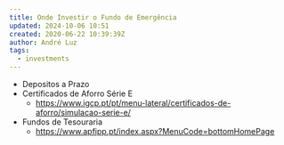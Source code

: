 ```yaml
---
title: Onde Investir o Fundo de Emergência
updated: 2024-10-06 10:51
created: 2020-06-22 10:39:39Z
author: André Luz
tags:
  - investments
---
```


- Depositos a Prazo
- Certificados de Aforro Série E
    - https://www.igcp.pt/pt/menu-lateral/certificados-de-aforro/simulacao-serie-e/
- Fundos de Tesouraria
    - https://www.apfipp.pt/index.aspx?MenuCode=bottomHomePage